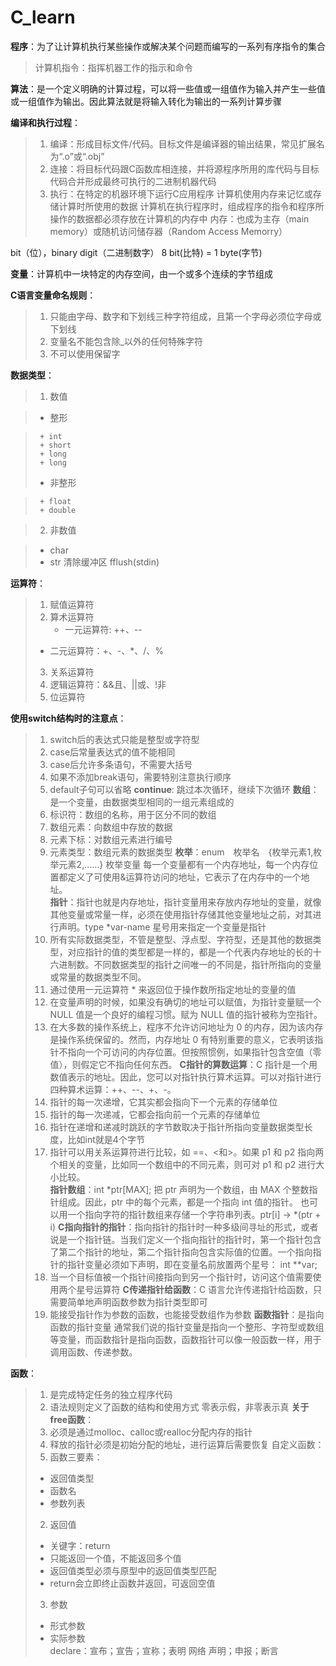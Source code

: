 # C_learn

**程序**：为了让计算机执行某些操作或解决某个问题而编写的一系列有序指令的集合
> 计算机指令：指挥机器工作的指示和命令

**算法**：是一个定义明确的计算过程，可以将一些值或一组值作为输入并产生一些值或一组值作为输出。因此算法就是将输入转化为输出的一系列计算步骤

**编译和执行过程**：

> 1. 编译：形成目标文件/代码。目标文件是编译器的输出结果，常见扩展名为“.o”或“.obj”
> 2. 连接：将目标代码跟C函数库相连接，并将源程序所用的库代码与目标代码合并形成最终可执行的二进制机器代码
> 3. 执行：在特定的机器环境下运行C应用程序
计算机使用内存来记忆或存储计算时所使用的数据
> 计算机在执行程序时，组成程序的指令和程序所操作的数据都必须存放在计算机的内存中
> 内存：也成为主存（main memory）或随机访问储存器（Random Access Memorry）  

bit（位），binary digit（二进制数字）
8 bit(比特) = 1 byte(字节)  

**变量**：计算机中一块特定的内存空间，由一个或多个连续的字节组成

**C语言变量命名规则**：

> 1. 只能由字母、数字和下划线三种字符组成，且第一个字母必须位字母或下划线
> 2. 变量名不能包含除_以外的任何特殊字符
> 3. 不可以使用保留字

**数据类型**：

>1. 数值

>  + 整形

>      + int
>      + short
>      + long
>      + long
>  + 非整形

>      + float
>      + double

>2. 非数值

>  + char
>  + str
清除缓冲区  fflush(stdin) 
 
**运算符**：

>1. 赋值运算符
>2. 算术运算符
>    + 一元运算符: ++、--
>	+ 二元运算符：+、-、*、/、%
>3. 关系运算符
>4. 逻辑运算符：&&且、||或、!非
>5. 位运算符

**使用switch结构时的注意点**：

> 1. switch后的表达式只能是整型或字符型
> 2. case后常量表达式的值不能相同
> 3. case后允许多条语句，不需要大括号
> 4. 如果不添加break语句，需要特别注意执行顺序
> 5. default子句可以省略
**continue**: 跳过本次循环，继续下次循环
**数组**：是一个变量，由数据类型相同的一组元素组成的
> 1. 标识符：数组的名称，用于区分不同的数组
> 2. 数组元素：向数组中存放的数据
> 3. 元素下标：对数组元素进行编号
> 4. 元素类型：数组元素的数据类型
**枚举**：enum　枚举名　{枚举元素1,枚举元素2,……} 枚举变量
每一个变量都有一个内存地址，每一个内存位置都定义了可使用&运算符访问的地址，它表示了在内存中的一个地址。  
**指针**：指针也就是内存地址，指针变量用来存放内存地址的变量，就像其他变量或常量一样，必须在使用指针存储其他变量地址之前，对其进行声明。type *var-name  星号用来指定一个变量是指针  
> 1. 所有实际数据类型，不管是整型、浮点型、字符型，还是其他的数据类型，对应指针的值的类型都是一样的，都是一个代表内存地址的长的十六进制数。不同数据类型的指针之间唯一的不同是，指针所指向的变量或常量的数据类型不同。
> 2. 通过使用一元运算符 * 来返回位于操作数所指定地址的变量的值
> 3. 在变量声明的时候，如果没有确切的地址可以赋值，为指针变量赋一个 NULL 值是一个良好的编程习惯。赋为 NULL 值的指针被称为空指针。
> 4. 在大多数的操作系统上，程序不允许访问地址为 0 的内存，因为该内存是操作系统保留的。然而，内存地址 0 有特别重要的意义，它表明该指针不指向一个可访问的内存位置。但按照惯例，如果指针包含空值（零值），则假定它不指向任何东西。 
**C指针的算数运算**：C 指针是一个用数值表示的地址。因此，您可以对指针执行算术运算。可以对指针进行四种算术运算：++、--、+、-。
> 1. 指针的每一次递增，它其实都会指向下一个元素的存储单位
> 2. 指针的每一次递减，它都会指向前一个元素的存储单位
> 3. 指针在递增和递减时跳跃的字节数取决于指针所指向变量数据类型长度，比如int就是4个字节
> 4. 指针可以用关系运算符进行比较，如 ==、<和>。如果 p1 和 p2 指向两个相关的变量，比如同一个数组中的不同元素，则可对 p1 和 p2 进行大小比较。  
**指针数组**：int *ptr[MAX];  把 ptr 声明为一个数组，由 MAX 个整数指针组成。因此，ptr 中的每个元素，都是一个指向 int 值的指针。 也可以用一个指向字符的指针数组来存储一个字符串列表。ptr[i] → *(ptr + i)
**C指向指针的指针**：指向指针的指针时一种多级间寻址的形式，或者说是一个指针链。当我们定义一个指向指针的指针时，第一个指针包含了第二个指针的地址，第二个指针指向包含实际值的位置。一个指向指针的指针变量必须如下声明，即在变量名前放置两个星号： int **var;
> 1. 当一个目标值被一个指针间接指向到另一个指针时，访问这个值需要使用两个星号运算符
**C传递指针给函数**：C 语言允许传递指针给函数，只需要简单地声明函数参数为指针类型即可
> 1. 能接受指针作为参数的函数，也能接受数组作为参数
**函数指针**：是指向函数的指针变量
> 通常我们说的指针变量是指向一个整形、字符型或数组等变量，而函数指针是指向函数，函数指针可以像一般函数一样，用于调用函数、传递参数。

**函数**：
> 1. 是完成特定任务的独立程序代码
> 2. 语法规则定义了函数的结构和使用方式
零表示假，非零表示真
**关于free函数**：
> 1. 必须是通过molloc、calloc或realloc分配内存的指针
> 2. 释放的指针必须是初始分配的地址，进行运算后需要恢复
自定义函数：
> 1. 函数三要素：
> 	+ 返回值类型
> 	+ 函数名
> 	+ 参数列表
> 2. 返回值
> 	+ 关键字：return
> 	+ 只能返回一个值，不能返回多个值
> 	+ 返回值类型必须与原型中的返回值类型匹配
> 	+ return会立即终止函数并返回，可返回空值
> 3. 参数
> 	+ 形式参数
> 	+ 实际参数  
declare：宣布；宣告；宣称；表明 网络 声明；申报；断言
